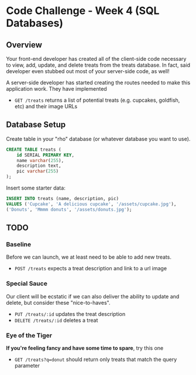 # Code Challenge - Week 4 (SQL Databases)

## Overview

Your front-end developer has created all of the client-side code
necessary to view, add, update, and delete treats from the treats
database. In fact, said developer even stubbed out most of your
server-side code, as well!

A server-side developer has started creating the routes needed
to make this application work. They have implemented

* `GET /treats` returns a list of potential treats (e.g. cupcakes, goldfish, etc) and their image URLs

## Database Setup

Create table in your "rho" database (or whatever database you want to use).

```SQL
CREATE TABLE treats (
	id SERIAL PRIMARY KEY,
	name varchar(255),
	description text,
	pic varchar(255)
);
```
Insert some starter data:

```SQL
INSERT INTO treats (name, description, pic)
VALUES ('Cupcake', 'A delicious cupcake', '/assets/cupcake.jpg'),
('Donuts', 'Mmmm donuts', '/assets/donuts.jpg');
```

## TODO

### Baseline
Before we can launch, we at least need to be able to add new treats.

* `POST /treats` expects a treat description and link to a url image

### Special Sauce
Our client will be ecstatic if we can also deliver the ability to update and
delete, but consider these "nice-to-haves".

* `PUT /treats/:id` updates the treat description
* `DELETE /treats/:id` deletes a treat

### Eye of the Tiger
**If you're feeling fancy and have some time to spare**, try this one

* `GET /treats?q=donut` should return only treats that match the query parameter
